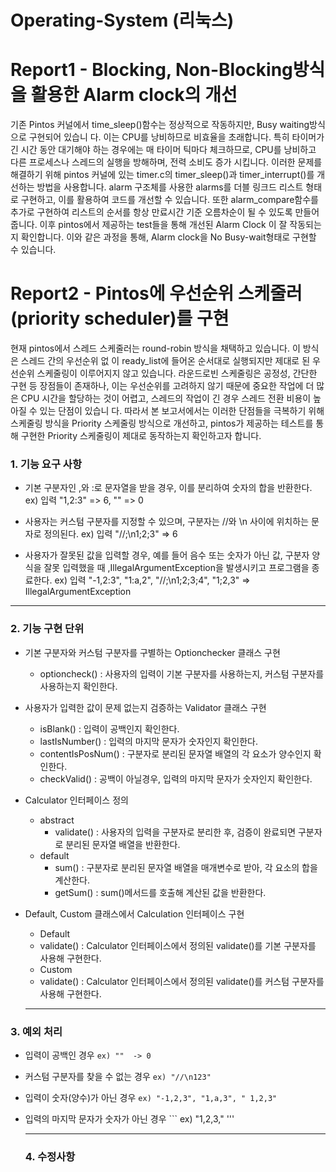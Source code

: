 # Operating-System (리눅스)

# Report1 - Blocking, Non-Blocking방식을 활용한 Alarm clock의 개선
 기존 Pintos 커널에서 time_sleep()함수는 정상적으로 작동하지만, Busy waiting방식으로 구현되어 있습니
다. 이는 CPU를 낭비하므로 비효율을 초래합니다. 특히 타이머가 긴 시간 동안 대기해야 하는 경우에는 매
타이머 틱마다 체크하므로, CPU를 낭비하고 다른 프로세스나 스레드의 실행을 방해하며, 전력 소비도 증가
시킵니다.
 이러한 문제를 해결하기 위해 pintos 커널에 있는 timer.c의 timer_sleep()과 timer_interrupt()를 개선하는
방법을 사용합니다. alarm 구조체를 사용한 alarms를 더블 링크드 리스트 형태로 구현하고, 이를 활용하여
코드를 개선할 수 있습니다. 또한 alarm_compare함수를 추가로 구현하여 리스트의 순서를 항상 만료시간
기준 오름차순이 될 수 있도록 만들어줍니다. 이후 pintos에서 제공하는 test들을 통해 개선된 Alarm Clock
이 잘 작동되는지 확인합니다.
 이와 같은 과정을 통해, Alarm clock을 No Busy-wait형태로 구현할 수 있습니다.

# Report2 - Pintos에 우선순위 스케줄러(priority scheduler)를 구현
 현재 pintos에서 스레드 스케줄러는 round-robin 방식을 채택하고 있습니다. 이 방식은 스레드 간의 우선순위 없
이 ready_list에 들어온 순서대로 실행되지만 제대로 된 우선순위 스케줄링이 이루어지지 않고 있습니다. 라운드로빈
스케줄링은 공정성, 간단한 구현 등 장점들이 존재하나, 이는 우선순위를 고려하지 않기 때문에 중요한 작업에 더 많
은 CPU 시간을 할당하는 것이 어렵고, 스레드의 작업이 긴 경우 스레드 전환 비용이 높아질 수 있는 단점이 있습니
다.
 따라서 본 보고서에서는 이러한 단점들을 극복하기 위해 스케줄링 방식을 Priority 스케줄링 방식으로 개선하고,
pintos가 제공하는 테스트를 통해 구현한 Priority 스케줄링이 제대로 동작하는지 확인하고자 합니다.




### 1. 기능 요구 사항

* 기본 구분자인 ,와 :로 문자열을 받을 경우, 이를 분리하여 숫자의 합을 반환한다.
   ex) 입력 "1,2:3" => 6, "" => 0

* 사용자는 커스텀 구분자를 지정할 수 있으며, 구분자는 //와 \n 사이에 위치하는 문자로 정의된다.
   ex) 입력 "//;\n1;2;3" => 6

* 사용자가 잘못된 값을 입력할 경우, 예를 들어 음수 또는 숫자가 아닌 값, 구분자 양식을 잘못 입력했을 때 ,IllegalArgumentException을 발생시키고 프로그램을 종료한다.
   ex) 입력 "-1,2:3", "1:a,2", "//;\n1;2;3;4", "1;2,3" => IllegalArgumentException

---------

### 2. 기능 구현 단위

* 기본 구분자와 커스텀 구분자를 구별하는 Optionchecker 클래스 구현
  + optioncheck() : 사용자의 입력이 기본 구분자를 사용하는지, 커스텀 구분자를 사용하는지 확인한다.

* 사용자가 입력한 값이 문제 없는지 검증하는 Validator 클래스 구현
  - isBlank() : 입력이 공백인지 확인한다.
  - lastIsNumber() : 입력의 마지막 문자가 숫자인지 확인한다.
  - contentIsPosNum() : 구분자로 분리된 문자열 배열의 각 요소가 양수인지 확인한다.
  - checkValid() : 공백이 아닐경우, 입력의 마지막 문자가 숫자인지 확인한다.
  
* Calculator 인터페이스 정의
  + abstract
    - validate() : 사용자의 입력을 구분자로 분리한 후, 검증이 완료되면 구분자로 분리된 문자열 배열을 반환한다.
  + default
    - sum() : 구분자로 분리된 문자열 배열을 매개변수로 받아, 각 요소의 합을 계산한다.
    - getSum() : sum()메서드를 호출해 계산된 값을 반환한다.

* Default, Custom 클래스에서 Calculation 인터페이스 구현
    + Default
    - validate() : Calculator 인터페이스에서 정의된 validate()를 기본 구분자를 사용해 구현한다.
   + Custom
    - validate() : Calculator 인터페이스에서 정의된 validate()를 커스텀 구분자를 사용해 구현한다.

  ---------
### 3. 예외 처리

* 입력이 공백인 경우 ``` ex) ""  -> 0 ```
  
* 커스텀 구분자를 찾을 수 없는 경우 ``` ex) "//\n123" ```
  
* 입력이 숫자(양수)가 아닌 경우 ``` ex) "-1,2,3", "1,a,3", " 1,2,3" ```
  
* 입력의 마지막 문자가 숫자가 아닌 경우 ``` ex) "1,2,3," '''

  ------
  ### 4. 수정사항
  
